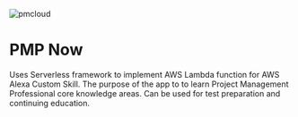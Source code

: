 ![pmcloud](https://user-images.githubusercontent.com/5551534/31856439-0c33b8b0-b676-11e7-8057-0312920d93ca.jpg)

# PMP Now
Uses Serverless framework to implement AWS Lambda function for AWS Alexa Custom Skill. The purpose of the app to to learn Project Management Professional core knowledge areas. Can be used for test preparation and continuing education.
